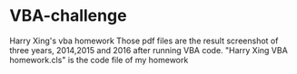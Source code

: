 # VBA-challenge
Harry Xing's vba homework 
Those pdf files are the result screenshot of three years, 2014,2015 and 2016 after running VBA code. 
"Harry Xing VBA homework.cls" is the code file of my homework
